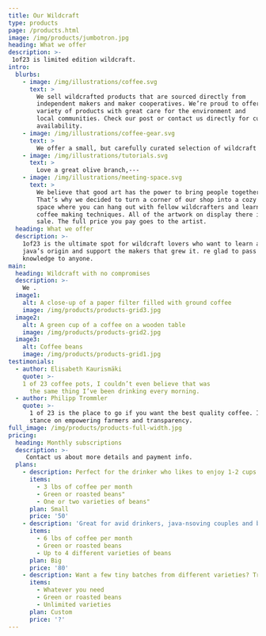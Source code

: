 ```yaml
---
title: Our Wildcraft
type: products
page: /products.html
image: /img/products/jumbotron.jpg
heading: What we offer
description: >-
 1of23 is limited edition wildcraft. 
intro:
  blurbs:
    - image: /img/illustrations/coffee.svg
      text: >
        We sell wildcrafted products that are sourced directly from
        independent makers and maker cooperatives. We’re proud to offer a
        variety of products with great care for the environment and
        local communities. Check our post or contact us directly for current
        availability.
    - image: /img/illustrations/coffee-gear.svg
      text: >
        We offer a small, but carefully curated selection of wildcraft tools---
    - image: /img/illustrations/tutorials.svg
      text: >
        Love a great olive branch,---
    - image: /img/illustrations/meeting-space.svg
      text: >
        We believe that good art has the power to bring people together.
        That’s why we decided to turn a corner of our shop into a cozy meeting
        space where you can hang out with fellow wildcrafters and learn about
        coffee making techniques. All of the artwork on display there is for
        sale. The full price you pay goes to the artist.
  heading: What we offer
  description: >-
    1of23 is the ultimate spot for wildcraft lovers who want to learn about their
    java’s origin and support the makers that grew it. re glad to pass that
    knowledge to anyone.
main:
  heading: Wildcraft with no compromises
  description: >-
    We .
  image1:
    alt: A close-up of a paper filter filled with ground coffee
    image: /img/products/products-grid3.jpg
  image2:
    alt: A green cup of a coffee on a wooden table
    image: /img/products/products-grid2.jpg
  image3:
    alt: Coffee beans
    image: /img/products/products-grid1.jpg
testimonials:
  - author: Elisabeth Kaurismäki
    quote: >-
    1 of 23 coffee pots, I couldn’t even believe that was
      the same thing I’ve been drinking every morning.
  - author: Philipp Trommler
    quote: >-
      1 of 23 is the place to go if you want the best quality coffee. I love their
      stance on empowering farmers and transparency.
full_image: /img/products/products-full-width.jpg
pricing:
  heading: Monthly subscriptions
  description: >-
     Contact us about more details and payment info.
  plans:
    - description: Perfect for the drinker who likes to enjoy 1-2 cups per day.
      items:
        - 3 lbs of coffee per month
        - Green or roasted beans"
        - One or two varieties of beans"
      plan: Small
      price: '50'
    - description: 'Great for avid drinkers, java-nsoving couples and bigger crowds'
      items:
        - 6 lbs of coffee per month
        - Green or roasted beans
        - Up to 4 different varieties of beans
      plan: Big
      price: '80'
    - description: Want a few tiny batches from different varieties? Try our custom plan
      items:
        - Whatever you need
        - Green or roasted beans
        - Unlimited varieties
      plan: Custom
      price: '?'
---
```


